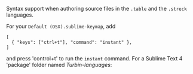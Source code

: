 
Syntax support when authoring source files in the `.table` and the `.streck` languages.

For your `Default (OSX).sublime-keymap`, add
```
[
  { "keys": ["ctrl+t"], "command": "instant" },
]
```
and press 'control+t' to run the `instant` command. For a Sublime Text 4 'package' folder named <em>Turbin-languages</em>:

<!--![Screenshot](https://github.com/andeha/Twinbeam/wiki/Images/Screenshot.png)-->
